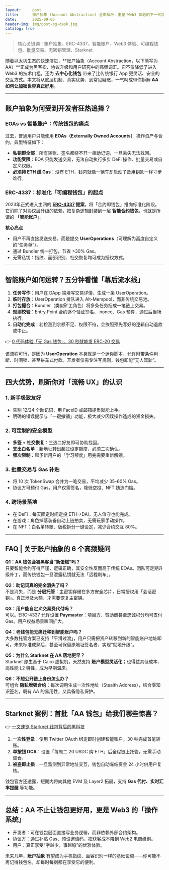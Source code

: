 ```yaml
---
layout:     post
title:      账户抽象 (Account Abstraction) 全面解析：重塑 Web3 体验的下一代加密钱包
date:       2025-09-05
header-img: img/post-bg-desk.jpg
catalog: true
---
```


> 核心关键词：账户抽象、ERC-4337、智能账户、Web3 体验、可编程钱包、批量交易、无密钥管理、Starknet

随着以太坊生态的快速演进，**账户抽象（Account Abstraction，以下简写为 AA）**正成为黑客松、协议升级和用户研究中的高频词汇。它不仅降低了进入 Web3 的技术门槛，还为 **去中心化钱包** 带来了比传统银行 App 更灵活、安全的交互方式。本文将从底层机制、真实优势、到常见疑惑，一气呵成带你拆解 **AA 如何让加密世界真正好用**。

---

## 账户抽象为何受到开发者狂热追捧？

### EOAs vs 智能账户：传统钱包的痛点

过去，普通用户只能使用 **EOAs（Externally Owned Accounts）** 操作资产与合约，典型特征如下：

- **私钥即全部**：所有转账、签名都绕不开一串助记词，一旦丢失无法找回。  
- **功能受限**：EOA 只能发送交易，无法自动执行多步 DeFi 操作、批量交易或自定义权限。  
- **必须持 ETH 缴 Gas**：没有 ETH，钱包就像一辆车却启动了备用钥匙一样寸步难行。

### ERC-4337：标准化「可编程钱包」的起点

2023年正式进入主网的 **[ERC-4337](https://okxdog.com/) 提案**，将「合约即钱包」推向标准化阶段。它消除了对协议层升级的依赖，把复杂逻辑封装到一层 **智能合约钱包**，也就是所谓的 **「智能账户」**。  

**核心亮点**  
- 用户不再直接发送交易，而是提交 **UserOperations**（可理解为高度自定义的“任务单”）。  
- 通过 Bundler 统一打包，节省 >30% Gas。  
- 无需私钥：指纹、面部识别、社交恢复均可成为授权方式。

---

## 智能账户如何运转？五分钟看懂「幕后流水线」

1. **任务写作**：用户在 DApp 端填写交易详情，生成一条 UserOperation。  
2. **临时存放**：UserOperation 排队进入 Alt-Mempool，而非传统交易池。  
3. **打包撮合**：Bundler（类似矿工角色）将多条任务捆成一笔链上交易。  
4. **规则校验**：Entry Point 合约逐个验证签名、 nonce、Gas 预算，通过后当场执行。  
5. **自动化完成**：若检测到余额不足、权限不符，会依照预先写好的逻辑自动退款或中止。

👉 [0 代码体验「无 Gas 钱包」，30 秒就能发 ERC-20 交易](https://okxdog.com/)  

该流程可行，是因为 **UserOperation** 本身就是一个迷你脚本，允许附带条件判断、时间锁、甚至拼车式付款。开发者仅需专注写规则，钱包即能“无人驾驶”。

---

## 四大优势，刷新你对「流畅 UX」的认识

### 1. **新手极致友好**
- 告别 12/24 个助记词，用 FaceID 或邮箱提币就能上手。  
- 明确的错误提示与「一键撤销」功能，极大减少因误操作造成的资金损失。

### 2. **可定制的安全模型**
- **多签 + 社交恢复**：三选二好友即可协助找回。  
- **支出白名单**：新地址转出超过设定额度，必须二次确认。  
- **频次限制**：赠予新用户的「学习额度」用完需要重新解锁。

### 3. **批量交易与 Gas 补贴**
- 将 10 次 TokenSwap 合并为一笔交易，平均减少 35–60% Gas。  
- 协议方可预付 Gas，用户仅需签名，降低空投、NFT 铸造门槛。

### 4. **跨场景落地**
- 在 DeFi：每天固定时间定投 ETH→DAI，无人值守也能完成。  
- 在游戏：角色掉落装备自动上链拍卖，无需玩家手动操作。  
- 在 NFT：白名单转账、版税拆分一键设定，减少合约交互 80%。  

---

## FAQ | 关于账户抽象的 6 个高频疑问

**Q1：AA 钱包会被黑客当“新蛋糕”吗？**  
只要智能合约写得严谨，逻辑正确，其安全性反而高于传统 EOAs。团队可定期升级补丁，而传统钱包一旦泄露私钥就无法「远程刹车」。

**Q2：助记词真的完全消失了吗？**  
不是消失，而是 **分层托管**：主密钥存储在多方安全芯片，日常授权用「会话密钥」。真正涉及大额，才需要恢复主密钥。

**Q3：用户能自定义交易费代付吗？**  
可以。ERC-4337 允许设置 **Paymaster**：项目方、赞助商甚至忠诚积分均可支付 Gas。用户权益场景瞬间扩大。

**Q4：老钱包能无痛迁移到智能账户吗？**  
大多数托管方案已支持「平滑过渡」，用户只需把资产转移到新的智能账户地址即可。未来标准成熟后，甚至可保留原地址签名者，实现“就地升级”。

**Q5：为什么 Starknet 在 AA 落地更早？**  
Starknet 原生基于 Cairo 虚拟机，天然支持 **账户模型灵活化**；也得益其低成本、高性能 L2 特性，成为早期温床。

**Q6：不想公开链上身份怎么办？**  
可组合 **隐私增强合约**：每次调用生成一次性地址（Stealth Address），结合零知识签名，既有 AA 的易用性，又具备隐私保护。

---

## Starknet 案例：首批「AA 钱包」给我们哪些惊喜？

👉 [一文速览 Starknet 钱包背后的黑科技](https://okxdog.com/)

1. **一次性登录**：使用 Twitter OAuth 绑定即时创建智能账户，30 秒完成首笔转账。  
2. **单按钮 DCA**：设置「每周二 20 USDC 购 ETH」后全程链上托管，无需手动调仓。  
3. **被盗即止损**：一旦监测到异常地址交互，钱包自动冻结资金 24 小时供用户复核。  

钱包官方还透露，短期内将向其他 EVM 及 Layer2 拓展，支持 **Gas 代付、实时汇率提醒** 等功能。

---

## 总结：AA 不止让钱包更好用，更是 Web3 的「操作系统」

- 开发者：可在钱包层面直接写业务逻辑，而非依赖外部合约架构。  
- 协议方：通过补贴 Gas、预设邀请码，把获客成本降到 Web2 电商级别。  
- 用户：真正享受“字越少，事越稳”的优雅体验。

未来几年，**账户抽象** 有望成为手机指纹、面容识别一样的基础设施——你可能不再记得钱包名，却每时每刻都在享受它的便利。